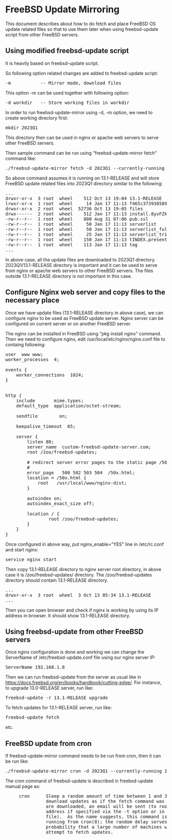 # FreeBSD Update Mirroring

This document describes about how to do fetch and place FreeBSD OS update related files so that to use them later 
when using freebsd-update script from other FreeBSD servers.


##	Using modified freebsd-update script

It is heavily based on freebsd-update script.

So following option related changes are added to freebsd-update script:

<pre>
-m           -- Mirror mode, download files
</pre>

This option -m can be used together with following option:

<pre>
-d workdir   -- Store working files in workdir
</pre>

In order to run freebsd-update-mirror using -d, -m option, we need to create working directory first:

<pre>
mkdir 2023Q1
</pre>

This directory then can be used in nginx or apache web servers to serve other FreeBSD servers.


Then sample command can be run using "freebsd-update-mirror fetch" command like:

<pre>
./freebsd-update-mirror fetch -d 2023Q1 --currently-running 13.1-RELEASE -m
</pre>

So above command assumes it is running on 13.1-RELEASE and will store FreeBSD update related files 
into 2023Q1 directory similar to the following:
<pre>
...
drwxr-xr-x  3 root  wheel    512 Oct 13 19:04 13.1-RELEASE
lrwxr-xr-x  1 root  wheel     14 Jan 17 11:13 f465c3739385890c221dff1a05e578c6cae0d0430e46996d319db7439f884336-install -> install.8yvFZk
drwxr-xr-x  2 root  wheel  52736 Oct 13 19:05 files
drwx------  2 root  wheel    512 Jan 17 11:13 install.8yvFZk
-rw-r--r--  1 root  wheel    800 Aug 31 07:06 pub.ssl
-rw-r--r--  1 root  wheel     50 Jan 17 11:13 serverlist
-rw-r--r--  1 root  wheel     50 Jan 17 11:13 serverlist_full
-rw-r--r--  1 root  wheel     25 Jan 17 11:13 serverlist_tried
-rw-r--r--  1 root  wheel    150 Jan 17 11:13 tINDEX.present
-rw-r--r--  1 root  wheel    113 Jan 17 11:13 tag
...
</pre>

In above case, all the update files are downloaded to 2023Q1 directory. 
2023Q1/13.1-RELEASE directory is important and it can be used to serve from nginx or apache web servers to other FreeBSD servers.
The files outside 13.1-RELEASE directory is not important in this case.


##	Configure Nginx web server and copy files to the necessary place

Once we have update files (13.1-RELEASE directory in above case), we can configure nginx to be used as FreeBSD update server. 
Nginx server can be configured on current server or on another FreeBSD server.

The nginx can be installed in FreeBSD using “pkg install nginx” command. 
Then we need to configure nginx, edit /usr/local/etc/nginx/nginx.conf file to containg following:

<pre>
user  www www;
worker_processes  4;

events {
    worker_connections  1024;
}


http {
    include       mime.types;
    default_type  application/octet-stream;

    sendfile        on;

    keepalive_timeout  65;

    server {
        listen 80;
        server_name  custom-freebsd-update-server.com;
        root /zoo/freebsd-updates;

        # redirect server error pages to the static page /50x.html
        #
        error_page   500 502 503 504  /50x.html;
        location = /50x.html {
            root   /usr/local/www/nginx-dist;
        }

        autoindex on;
        autoindex_exact_size off;

        location / {
                root /zoo/freebsd-updates;
        }
    }
}
</pre>

Once configured in above way, put nginx_enable="YES" line in /etc/rc.conf and start nginx:

<pre>
service nginx start
</pre>

Then copy 13.1-RELEASE directory to nginx server root directory, in above case it is /zoo/freebsd-updates/ directory.
The /zoo/freebsd-updates directory should contain 13.1-RELEASE directory.

<pre>
...
drwxr-xr-x  3 root  wheel  3 Oct 13 05:34 13.1-RELEASE
...
</pre>

Then you can open browser and check if nginx is working by using its IP address in browser. 
It should show 13.1-RELEASE directory.


##	Using freebsd-update from other FreeBSD servers

Once nginx configuration is done and working we can change the ServerName of /etc/freebsd-update.conf file using our nginx server IP:

<pre>
ServerName 192.168.1.8
</pre>

Then we can run freebsd-update from the server as usual like in https://docs.freebsd.org/en/books/handbook/cutting-edge/.
For instance, to upgrade 13.0-RELEASE server, run like:

<pre>
freebsd-update -r 13.1-RELEASE upgrade
</pre>

To fetch updates for 13.1-RELEASE server, run like:

<pre>
freebsd-update fetch
</pre>

etc.



## FreeBSD update from cron

If freebsd-update-mirror command needs to be run from cron, then it can be run like:

<pre>
./freebsd-update-mirror cron -d 2023Q1 --currently-running 13.0-RELEASE -m
</pre>

The cron command of freebsd-update is described in freebsd-update manual page as:
<pre>
     cron      Sleep a random amount of time between 1 and 3600 seconds, then
               download updates as if the fetch command was used.  If updates
               are downloaded, an email will be sent (to root or a different
               address if specified via the -t option or in the configuration
               file).  As the name suggests, this command is designed for
               running from cron(8); the random delay serves to minimize the
               probability that a large number of machines will simultaneously
               attempt to fetch updates.

</pre>
